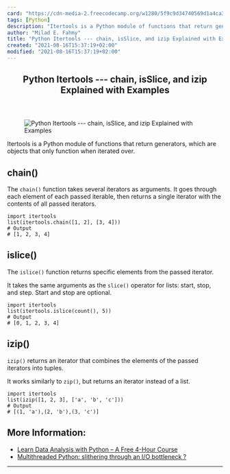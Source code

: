 ```yaml
---
card: "https://cdn-media-2.freecodecamp.org/w1280/5f9c9d34740569d1a4ca367b.jpg"
tags: [Python]
description: "Itertools is a Python module of functions that return generat"
author: "Milad E. Fahmy"
title: "Python Itertools --- chain, isSlice, and izip Explained with Examples"
created: "2021-08-16T15:37:19+02:00"
modified: "2021-08-16T15:37:19+02:00"
---
```

<div class="site-wrapper">
<main id="site-main" class="site-main outer">
<div class="inner">
<article class="post-full post tag-python tag-toothbrush ">
<header class="post-full-header">
<h1 class="post-full-title">Python Itertools --- chain, isSlice, and izip Explained with Examples</h1>
</header>
<figure class="post-full-image">
<picture>
<source media="(max-width: 700px)" sizes="1px" srcset="data:image/gif;base64,R0lGODlhAQABAIAAAAAAAP///yH5BAEAAAAALAAAAAABAAEAAAIBRAA7 1w">
<source media="(min-width: 701px)" sizes="(max-width: 800px) 400px,
(max-width: 1170px) 700px,
1400px" srcset="https://cdn-media-2.freecodecamp.org/w1280/5f9c9d34740569d1a4ca367b.jpg 300w,
https://cdn-media-2.freecodecamp.org/w1280/5f9c9d34740569d1a4ca367b.jpg 600w,
https://cdn-media-2.freecodecamp.org/w1280/5f9c9d34740569d1a4ca367b.jpg 1000w,
https://cdn-media-2.freecodecamp.org/w1280/5f9c9d34740569d1a4ca367b.jpg 2000w">
<img onerror="this.style.display='none'" src="https://cdn-media-2.freecodecamp.org/w1280/5f9c9d34740569d1a4ca367b.jpg" alt="Python Itertools --- chain, isSlice, and izip Explained with Examples">
</picture>
</figure>
<section class="post-full-content">
<div class="post-content medium-migrated-article">
<p>Itertools is a Python module of functions that return generators, which are objects that only function when iterated over.</p><h2 id="chain-">chain()</h2><p>The <code>chain()</code> function takes several iterators as arguments. It goes through each element of each passed iterable, then returns a single iterator with the contents of all passed iterators.</p><pre><code class="language-py">import itertools
list(itertools.chain([1, 2], [3, 4]))
# Output
# [1, 2, 3, 4]</code></pre><h2 id="islice-">islice()</h2><p>The <code>islice()</code> function returns specific elements from the passed iterator.</p><p>It takes the same arguments as the <code>slice()</code> operator for lists: start, stop, and step. Start and stop are optional.</p><pre><code class="language-py">import itertools
list(itertools.islice(count(), 5))
# Output
# [0, 1, 2, 3, 4]</code></pre><h2 id="izip-">izip()</h2><p><code>izip()</code> returns an iterator that combines the elements of the passed iterators into tuples.</p><p>It works similarly to <code>zip()</code>, but returns an iterator instead of a list.</p><pre><code class="language-py">import itertools
list(izip([1, 2, 3], ['a', 'b', 'c']))
# Output
# [(1, 'a'),(2, 'b'),(3, 'c')]</code></pre><h2 id="more-information-">More Information:</h2><ul><li><a href="/news/learn-data-analysis-with-python-course/">Learn Data Analysis with Python – A Free 4-Hour Course</a></li><li><a href="/news/multithreaded-python/">Multithreaded Python: slithering through an I/O bottleneck ?</a></li></ul>
</div>
<hr>
</section>
</article>
</div>
</main>
</div>
<!-- Google Tag Manager (noscript) -->
<!-- End Google Tag Manager (noscript) -->
